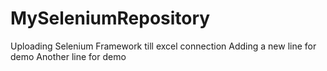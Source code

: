 # MySeleniumRepository
Uploading Selenium Framework till excel connection
Adding a new line for demo
Another line for demo
